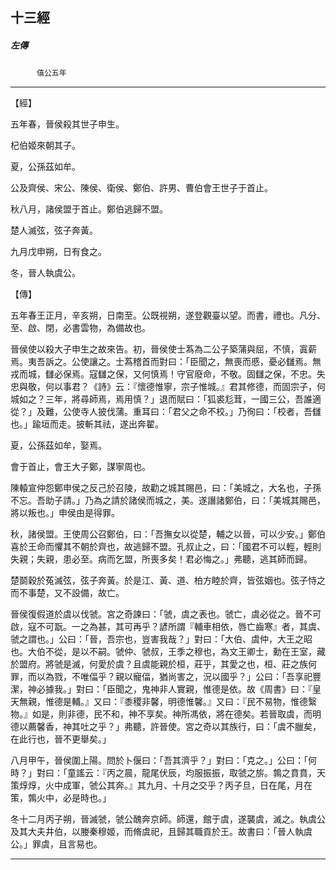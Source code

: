 

## 十三經

##### 左傳
　　　`僖公五年`

* * *

【經】

五年春，晉侯殺其世子申生。

杞伯姬來朝其子。

夏，公孫茲如牟。

公及齊侯、宋公、陳侯、衛侯、鄭伯、許男、曹伯會王世子于首止。

秋八月，諸侯盟于首止。鄭伯逃歸不盟。

楚人滅弦，弦子奔黃。

九月戊申朔，日有食之。

冬，晉人執虞公。

【傳】

五年春王正月，辛亥朔，日南至。公既視朔，遂登觀臺以望。而書，禮也。凡分、至、啟、閉，必書雲物，為備故也。

晉侯使以殺大子申生之故來告。初，晉侯使士蒍為二公子築蒲與屈，不慎，寘薪焉。夷吾訴之。公使讓之。士蒍稽首而對曰：「臣聞之，無喪而慼，憂必讎焉。無戎而城，讎必保焉。寇讎之保，又何慎焉！守官廢命，不敬。固讎之保，不忠。失忠與敬，何以事君？《詩》云：『懷德惟寧，宗子惟城。』君其修德，而固宗子，何城如之？三年，將尋師焉，焉用慎？」退而賦曰：「狐裘尨茸，一國三公，吾誰適從？」及難，公使寺人披伐蒲。重耳曰：「君父之命不校。」乃徇曰：「校者，吾讎也。」踰垣而走。披斬其祛，遂出奔翟。

夏，公孫茲如牟，娶焉。

會于首止，會王大子鄭，謀寧周也。

陳轅宣仲怨鄭申侯之反己於召陵，故勸之城其賜邑，曰：「美城之，大名也，子孫不忘。吾助子請。」乃為之請於諸侯而城之，美。遂譖諸鄭伯，曰：「美城其賜邑，將以叛也。」申侯由是得罪。

秋，諸侯盟。王使周公召鄭伯，曰：「吾撫女以從楚，輔之以晉，可以少安。」鄭伯喜於王命而懼其不朝於齊也，故逃歸不盟。孔叔止之，曰：「國君不可以輕，輕則失親；失親，患必至。病而乞盟，所喪多矣！君必悔之。」弗聽，逃其師而歸。

楚鬬穀於菟滅弦，弦子奔黃。於是江、黃、道、柏方睦於齊，皆弦姻也。弦子恃之而不事楚，又不設備，故亡。

晉侯復假道於虞以伐虢。宮之奇諫曰：「虢，虞之表也。虢亡，虞必從之。晉不可啟，寇不可翫。一之為甚，其可再乎？諺所謂『輔車相依，唇亡齒寒』者，其虞、虢之謂也。」公曰：「晉，吾宗也，豈害我哉？」對曰：「大伯、虞仲，大王之昭也。大伯不從，是以不嗣。虢仲、虢叔，王季之穆也，為文王卿士，勳在王室，藏於盟府。將虢是滅，何愛於虞？且虞能親於桓，莊乎，其愛之也，桓、莊之族何罪，而以為戮，不唯偪乎？親以寵偪，猶尚害之，況以國乎？」公曰：「吾享祀豐潔，神必據我。」對曰：「臣聞之，鬼神非人實親，惟德是依。故《周書》曰：『皇天無親，惟德是輔。』又曰：『黍稷非馨，明德惟馨。』又曰：『民不易物，惟德繄物。』如是，則非德，民不和，神不享矣。神所馮依，將在德矣。若晉取虞，而明德以薦馨香，神其吐之乎？」弗聽，許晉使。宮之奇以其族行，曰：「虞不臘矣，在此行也，晉不更舉矣。」

八月甲午，晉侯圍上陽。問於卜偃曰：「吾其濟乎？」對曰：「克之。」公曰：「何時？」對曰：「童謠云：『丙之晨，龍尾伏辰，均服振振，取虢之旂。鶉之賁賁，天策焞焞，火中成軍，虢公其奔。』其九月、十月之交乎？丙子旦，日在尾，月在策，鶉火中，必是時也。」

冬十二月丙子朔，晉滅虢，虢公醜奔京師。師還，館于虞，遂襲虞，滅之。執虞公及其大夫井伯，以媵秦穆姬，而脩虞祀，且歸其職貢於王。故書曰：「晉人執虞公。」罪虞，且言易也。

* * *

